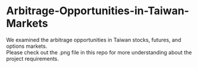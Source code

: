 # Arbitrage-Opportunities-in-Taiwan-Markets

We examined the arbitrage opportunities in Taiwan stocks, futures, and options markets.
<br> Please check out the .png file in this repo for more understanding about the project requirements.
